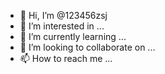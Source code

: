 - 👋 Hi, I’m @123456zsj
- 👀 I’m interested in ...
- 🌱 I’m currently learning ...
- 💞️ I’m looking to collaborate on ...
- 📫 How to reach me ...

<!---
123456zsj/123456zsj is a ✨ special ✨ repository because its `README.md` (this file) appears on your GitHub profile.
You can click the Preview link to take a look at your changes.
--->
